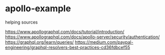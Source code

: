# apollo-example

helping sources

https://www.apollographql.com/docs/tutorial/introduction/
https://www.apollographql.com/docs/apollo-server/security/authentication/
https://graphql.org/learn/queries/
https://medium.com/paypal-engineering/graphql-resolvers-best-practices-cd36fdbcef55

